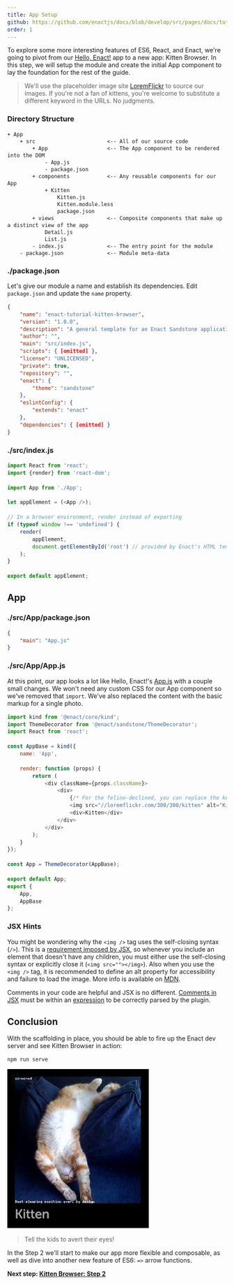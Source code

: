 ```yaml
---
title: App Setup
github: https://github.com/enactjs/docs/blob/develop/src/pages/docs/tutorials/tutorial-kitten-browser/app-setup/index.md
order: 1
---
```


<!--
* Concept: App Scaffolding
* Concept: JSX - syntax and comments
-->

To explore some more interesting features of ES6, React, and Enact, we're going to pivot from our
[Hello, Enact!](../../tutorial-hello-enact/) app to a new app: Kitten Browser. In this step, we will setup the
module and create the initial App component to lay the foundation for the rest of
the guide.

> We'll use the placeholder image site [LoremFlickr](http://loremflickr.com/) to source our images.
> If you're not a fan of kittens, you're welcome to substitute a different keyword in the URLs.  No judgments.

### Directory Structure
```none
+ App
	+ src						<-- All of our source code
		+ App					<-- The App component to be rendered into the DOM
			- App.js
			- package.json
		+ components			<-- Any reusable components for our App
			+ Kitten
				Kitten.js
				Kitten.module.less
				package.json
		+ views					<-- Composite components that make up a distinct view of the app
			Detail.js
			List.js
		- index.js				<-- The entry point for the module
	- package.json				<-- Module meta-data
```
### ./package.json

Let's give our module a name and establish its dependencies.  Edit `package.json` and update the `name` property.

```json
{
	"name": "enact-tutorial-kitten-browser",
	"version": "1.0.0",
	"description": "A general template for an Enact Sandstone application.",
	"author": "",
	"main": "src/index.js",
	"scripts": { [omitted] },
	"license": "UNLICENSED",
	"private": true,	
	"repository": "",
	"enact": {
		"theme": "sandstone"
	},
	"eslintConfig": {
		"extends": "enact"
	},
	"dependencies": { [omitted] }
}
```
### ./src/index.js
```js
import React from 'react';
import {render} from 'react-dom';

import App from './App';

let appElement = (<App />);

// In a browser environment, render instead of exporting
if (typeof window !== 'undefined') {
	render(
		appElement,
		document.getElementById('root') // provided by Enact's HTML template
	);
}

export default appElement;
```
## App

### ./src/App/package.json
```json
{
	"main": "App.js"
}
```
### ./src/App/App.js

At this point, our app looks a lot like Hello, Enact!'s [App.js](../../tutorial-hello-enact/kind#srcappappjs)
with a couple small changes. We won't need any custom CSS for our App component so we've removed that
`import`. We've also replaced the content with the basic markup for a single photo.
```js
import kind from '@enact/core/kind';
import ThemeDecorator from '@enact/sandstone/ThemeDecorator';
import React from 'react';

const AppBase = kind({
	name: 'App',

	render: function (props) {
		return (
			<div className={props.className}>
				<div>
					{/* For the feline-declined, you can replace the keyword below */}
					<img src="//loremflickr.com/300/300/kitten" alt="Kitten" />
					<div>Kitten</div>
				</div>
			</div>
		);
	}
});

const App = ThemeDecorator(AppBase);

export default App;
export {
	App, 
	AppBase
};
```

### JSX Hints

You might be wondering why the `<img />` tag uses the self-closing syntax (`/>`). This is a
[requirement imposed by JSX](https://facebook.github.io/react/tips/self-closing-tag.html), so
whenever you include an element that doesn't have any children, you must either use the self-closing
syntax or explicitly close it (`<img src=""></img>`). Also when you use the `<img />` tag, it is recommended to define an alt property for accessibility and failure to load the image. More info is available on [MDN](https://developer.mozilla.org/en-US/docs/Web/HTML/Element/img).

Comments in your code are helpful and JSX is no different. [Comments in JSX](https://facebook.github.io/react/docs/jsx-in-depth.html#comments)
must be within an [expression](https://facebook.github.io/react/docs/jsx-in-depth.html#javascript-expressions) to be correctly
parsed by the plugin.

## Conclusion

With the scaffolding in place, you should be able to fire up the Enact dev server and see
Kitten Browser in action:
```bash
npm run serve
```
![Kitten Browser Step 1](KittenBrowser-Step1.png)
> Tell the kids to avert their eyes!

In the Step 2 we'll start to make our app more flexible and composable,
as well as dive into another new feature of ES6: `=>` arrow functions.

**Next step: [Kitten Browser: Step 2](../reusable-components/)**
